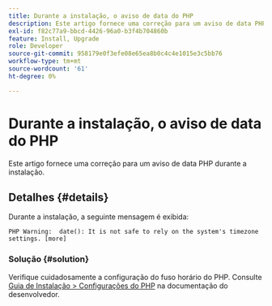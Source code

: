 ```yaml
---
title: Durante a instalação, o aviso de data do PHP
description: Este artigo fornece uma correção para um aviso de data PHP durante a instalação.
exl-id: f82c77a9-bbcd-4426-96a0-b3f4b704860b
feature: Install, Upgrade
role: Developer
source-git-commit: 958179e0f3efe08e65ea8b0c4c4e1015e3c5bb76
workflow-type: tm+mt
source-wordcount: '61'
ht-degree: 0%

---
```


# Durante a instalação, o aviso de data do PHP

Este artigo fornece uma correção para um aviso de data PHP durante a instalação.

## Detalhes {#details}

Durante a instalação, a seguinte mensagem é exibida:

```text
PHP Warning:  date(): It is not safe to rely on the system's timezone settings. [more]
```

### Solução {#solution}

Verifique cuidadosamente a configuração do fuso horário do PHP. Consulte [Guia de Instalação > Configurações do PHP](https://devdocs.magento.com/guides/v2.3/install-gde/prereq/php-settings.html) na documentação do desenvolvedor.
